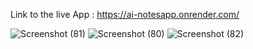Link to the live App : https://ai-notesapp.onrender.com/

![Screenshot (81)](https://github.com/zephanphilip/PortfolioWebApp/assets/133225359/475f8f64-32ec-4db6-b9bb-358c8592429c)
![Screenshot (80)](https://github.com/zephanphilip/PortfolioWebApp/assets/133225359/adb4f997-9633-4b31-b5d9-736e57ab5854)
![Screenshot (82)](https://github.com/zephanphilip/PortfolioWebApp/assets/133225359/227287d6-8eb9-4bb3-8c28-03f971dcba97)
